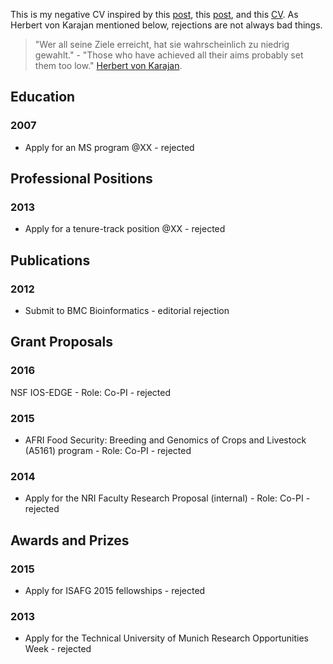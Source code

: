 This is my negative CV inspired by this [post](http://aidanhorner.blogspot.co.uk/2014/06/my-negative-cv.html), this [post](http://chronicle.com/article/MeMy-Shadow-CV/233801), and this [CV](http://www.princeton.edu/haushofer/Johannes_Haushofer_CV_of_Failures.pdf).
As Herbert von Karajan mentioned below, rejections are not always bad things.


>"Wer all seine Ziele erreicht, hat sie wahrscheinlich zu niedrig gewahlt." - "Those who have achieved all their aims probably set them too low."  [Herbert von Karajan](http://de.wikiquote.org/wiki/Herbert_von_Karajan).


## Education

### 2007
* Apply for an MS program @XX - rejected 


## Professional Positions

### 2013
* Apply for a tenure-track position @XX - rejected 


## Publications

### 2012
* Submit to BMC Bioinformatics - editorial rejection 



## Grant Proposals

### 2016
NSF IOS-EDGE - Role: Co-PI - rejected 

### 2015
* AFRI Food Security: Breeding and Genomics of Crops and Livestock (A5161) program  - Role: Co-PI - rejected 

### 2014
* Apply for the NRI Faculty Research Proposal (internal) - Role: Co-PI - rejected 



## Awards and Prizes

### 2015
* Apply for ISAFG 2015 fellowships - rejected  


### 2013
* Apply for the Technical University of Munich Research Opportunities Week - rejected 

